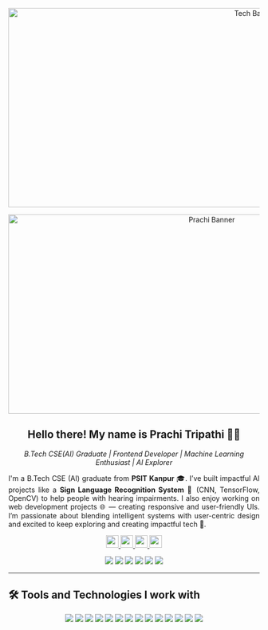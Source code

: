 <p align="center">
<img src="https://user-images.githubusercontent.com/90236635/232446433-d5540fa2-fe28-4bb8-b929-cdb51fe61336.gif" width="1000" height="400" alt="Tech Banner GIF"/>
</p>
<p align="center">
  <img width="800" height="400" src="https://github.com/Prachi2127/Prachi2127/blob/main/assets/my-banner.gif" alt="Prachi Banner">
</p>
<h2 align="center">Hello there! My name is Prachi Tripathi 👋🤓</h2>
<p align="center">
  <em>B.Tech CSE(AI) Graduate | Frontend Developer | Machine Learning Enthusiast | AI Explorer</em>
</p>
<p align="justify">
I'm a B.Tech CSE (AI) graduate from <b>PSIT Kanpur</b> 🎓.  
I’ve built impactful AI projects like a <b>Sign Language Recognition System</b> 🤟 (CNN, TensorFlow, OpenCV) to help people with hearing impairments.  
I also enjoy working on web development projects 🌐 — creating responsive and user-friendly UIs.  
I’m passionate about blending intelligent systems with user-centric design and excited to keep exploring and creating impactful tech 🚀.  
</p>
<p align="center">
  <a href="https://www.linkedin.com/in/prachi-tripathi-606a42233/">
    <img src="https://img.shields.io/badge/linkedin-%230077B5.svg?&style=for-the-badge&logo=linkedin&logoColor=white" height="25"/>
  </a>
  <a href="https://leetcode.com/u/Prachi_01/">
    <img src="https://img.shields.io/badge/LeetCode-%23000000.svg?&style=for-the-badge&logo=LeetCode&logoColor=white" height="25"/>
  </a>
  <a href="https://www.hackerrank.com/profile/Prachi_01">
    <img src="https://img.shields.io/badge/HackerRank-%232EC866.svg?&style=for-the-badge&logo=HackerRank&logoColor=white" height="25"/>
  </a>
  <a href="https://github.com/Prachi2127">
    <img src="https://img.shields.io/badge/GitHub-%23121011.svg?&style=for-the-badge&logo=github&logoColor=white" height="25"/>
  </a>
</p>

<p align="center">
  <img src="https://img.shields.io/badge/React-blue"> 
  <img src="https://img.shields.io/badge/Machine Learning-green"> 
  <img src="https://img.shields.io/badge/AI-orange"> 
  <img src="https://img.shields.io/badge/Sign Language Recognition-purple"> 
  <img src="https://img.shields.io/badge/Frontend Development-pink"> 
  <img src="https://img.shields.io/badge/DBMS-lightgrey"> 
</p>

---

<h2>🛠 Tools and Technologies I work with</h2>
<p align="center">
  <img src="https://img.shields.io/badge/Java-%23ED8B00.svg?&style=for-the-badge&logo=openjdk&logoColor=white"/>
  <img src="https://img.shields.io/badge/Python-%2314354C.svg?&style=for-the-badge&logo=python&logoColor=white" />
  <img src="https://img.shields.io/badge/MySQL-%2300f.svg?&style=for-the-badge&logo=mysql&logoColor=white" />
  <img src="https://img.shields.io/badge/React-%2361DAFB.svg?&style=for-the-badge&logo=react&logoColor=black"/>
  <img src="https://img.shields.io/badge/Material UI-%230081CB.svg?&style=for-the-badge&logo=mui&logoColor=white"/>
  <img src="https://img.shields.io/badge/HTML5-%23E34F26.svg?&style=for-the-badge&logo=html5&logoColor=white"/>
  <img src="https://img.shields.io/badge/CSS3-%231572B6.svg?&style=for-the-badge&logo=css3&logoColor=white"/>
  <img src="https://img.shields.io/badge/JavaScript-%23323330.svg?&style=for-the-badge&logo=javascript&logoColor=%23F7DF1E"/>
  <img src="https://img.shields.io/badge/Node.js-339933?style=for-the-badge&logo=nodedotjs&logoColor=white"/>
  <img src="https://img.shields.io/badge/TensorFlow-FF6F00?style=for-the-badge&logo=tensorflow&logoColor=white"/>
  <img src="https://img.shields.io/badge/OpenCV-%23white.svg?&style=for-the-badge&logo=opencv&logoColor=white"/>
  <img src="https://img.shields.io/badge/Pandas-%23150458.svg?&style=for-the-badge&logo=pandas&logoColor=white" />
  <img src="https://img.shields.io/badge/NumPy-%23013243.svg?&style=for-the-badge&logo=numpy&logoColor=white" />
  <img src="https://img.shields.io/badge/Git-%23F05033.svg?&style=for-the-badge&logo=git&logoColor=white"/>
</p>
